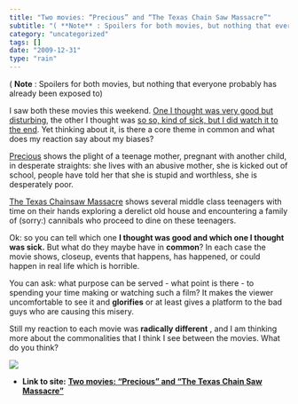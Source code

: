 ```yaml
---
title: "Two movies: “Precious” and “The Texas Chain Saw Massacre”"
subtitle: "( **Note** : Spoilers for both movies, but nothing that everyone probably has"
category: "uncategorized"
tags: []
date: "2009-12-31"
type: "rain"
---
```

( **Note** : Spoilers for both movies, but nothing that everyone probably has
already been exposed to)

I saw both these movies this weekend. [One I thought was very good but
disturbing](<http://en.wikipedia.org/wiki/Precious_%28film%29>), the other I
thought was [so so, kind of sick, but I did watch it to the
end](<http://en.wikipedia.org/wiki/The_Texas_Chain_Saw_Massacre>). Yet
thinking about it, is there a core theme in common and what does my reaction
say about my biases?

[Precious](<http://en.wikipedia.org/wiki/Precious_%28film%29>) shows the
plight of a teenage mother, pregnant with another child, in desperate
straights: she lives with an  abusive mother, she is kicked out of school,
people have told  her that she is stupid and worthless, she is desperately
poor.

[The Texas Chainsaw
Massacre](<http://en.wikipedia.org/w/index.php?title=The_Texas_Chain_Saw_Massacre&action=edit>)
shows several middle class teenagers with time on their hands exploring a
derelict old house and encountering a family of (sorry:) cannibals who proceed
to dine on these teenagers.

Ok: so you can tell which one **I thought was good and which one I thought was
sick.** But what do they maybe have in **common**?  In each case the movie
shows, closeup, events that happens, has happened, or could happen in real
life which is horrible.

You can ask: what purpose can be served - what point is there - to spending
your time making or watching such a film? It makes the viewer uncomfortable to
see it and **glorifies** or at least gives a platform to the bad guys who are
causing this misery.

Still my reaction to each movie was **radically different** , and I am
thinking more about the commonalities that I think I see between the movies.
What do you think?

![](https://i0.wp.com/img.zemanta.com/pixy.gif?w=584)


* **Link to site:** **[Two movies: “Precious” and “The Texas Chain Saw Massacre”](None)**